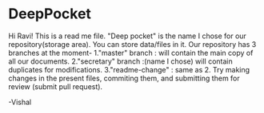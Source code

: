 # DeepPocket
Hi Ravi! 
This is a read me file.
"Deep pocket" is the name I chose for our repository(storage area).
You can store data/files in it.
   Our repository has 3 branches at the moment- 
1."master" branch : will contain the main copy of all our documents. 
2."secretary" branch :(name I chose) will contain duplicates for modifications.
3."readme-change" : same as 2. 
   Try making changes in the present files, commiting them, and submitting them for review (submit pull request).


-Vishal
